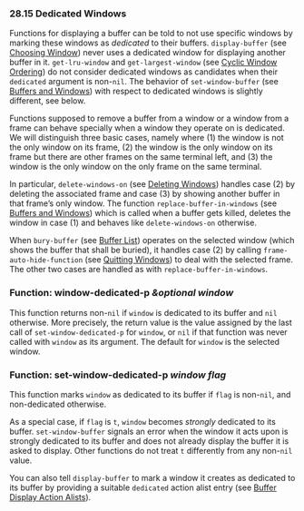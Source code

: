 

### 28.15 Dedicated Windows

Functions for displaying a buffer can be told to not use specific windows by marking these windows as *dedicated* to their buffers. `display-buffer` (see [Choosing Window](Choosing-Window.html)) never uses a dedicated window for displaying another buffer in it. `get-lru-window` and `get-largest-window` (see [Cyclic Window Ordering](Cyclic-Window-Ordering.html)) do not consider dedicated windows as candidates when their `dedicated` argument is non-`nil`. The behavior of `set-window-buffer` (see [Buffers and Windows](Buffers-and-Windows.html)) with respect to dedicated windows is slightly different, see below.

Functions supposed to remove a buffer from a window or a window from a frame can behave specially when a window they operate on is dedicated. We will distinguish three basic cases, namely where (1) the window is not the only window on its frame, (2) the window is the only window on its frame but there are other frames on the same terminal left, and (3) the window is the only window on the only frame on the same terminal.

In particular, `delete-windows-on` (see [Deleting Windows](Deleting-Windows.html)) handles case (2) by deleting the associated frame and case (3) by showing another buffer in that frame’s only window. The function `replace-buffer-in-windows` (see [Buffers and Windows](Buffers-and-Windows.html)) which is called when a buffer gets killed, deletes the window in case (1) and behaves like `delete-windows-on` otherwise.

When `bury-buffer` (see [Buffer List](Buffer-List.html)) operates on the selected window (which shows the buffer that shall be buried), it handles case (2) by calling `frame-auto-hide-function` (see [Quitting Windows](Quitting-Windows.html)) to deal with the selected frame. The other two cases are handled as with `replace-buffer-in-windows`.

### Function: **window-dedicated-p** *\&optional window*

This function returns non-`nil` if `window` is dedicated to its buffer and `nil` otherwise. More precisely, the return value is the value assigned by the last call of `set-window-dedicated-p` for `window`, or `nil` if that function was never called with `window` as its argument. The default for `window` is the selected window.

### Function: **set-window-dedicated-p** *window flag*

This function marks `window` as dedicated to its buffer if `flag` is non-`nil`, and non-dedicated otherwise.

As a special case, if `flag` is `t`, `window` becomes *strongly* dedicated to its buffer. `set-window-buffer` signals an error when the window it acts upon is strongly dedicated to its buffer and does not already display the buffer it is asked to display. Other functions do not treat `t` differently from any non-`nil` value.

You can also tell `display-buffer` to mark a window it creates as dedicated to its buffer by providing a suitable `dedicated` action alist entry (see [Buffer Display Action Alists](Buffer-Display-Action-Alists.html)).
